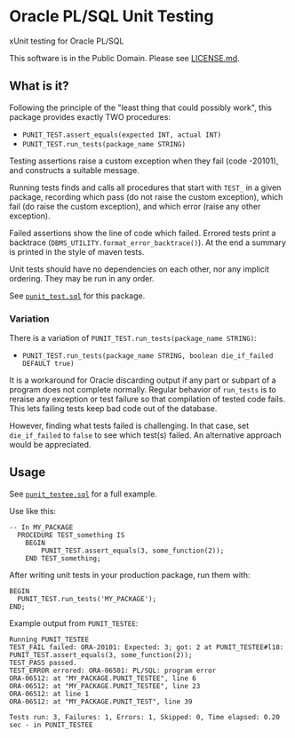# Oracle PL/SQL Unit Testing

xUnit testing for Oracle PL/SQL

This software is in the Public Domain.  Please see [LICENSE.md](LICENSE.md).

## What is it?

Following the principle of the "least thing that could possibly work", this
package provides exactly TWO procedures:

- `PUNIT_TEST.assert_equals(expected INT, actual INT)`
- `PUNIT_TEST.run_tests(package_name STRING)`

Testing assertions raise a custom exception when they fail (code -20101), and
constructs a suitable message.

Running tests finds and calls all procedures that start with `TEST_` in a
given package, recording which pass (do not raise the custom exception), which
fail (do raise the custom exception), and which error (raise any other
exception).

Failed assertions show the line of code which failed.  Errored tests print a
backtrace (`DBMS_UTILITY.format_error_backtrace()`).  At the end a summary is
printed in the style of maven tests.

Unit tests should have no dependencies on each other, nor any implicit
ordering.  They may be run in any order.

See [`punit_test.sql`](punit_test.sql) for this package.

### Variation

There is a variation of `PUNIT_TEST.run_tests(package_name STRING)`:

- `PUNIT_TEST.run_tests(package_name STRING, boolean die_if_failed DEFAULT true)`

It is a workaround for Oracle discarding output if any part or subpart of a
program does not complete normally.  Regular behavior of `run_tests` is to
reraise any exception or test failure so that compilation of tested code
fails.  This lets failing tests keep bad code out of the database.

However, finding what tests failed is challenging.  In that case, set
`die_if_failed` to `false` to see which test(s) failed.  An alternative
approach would be appreciated.

## Usage

See [`punit_testee.sql`](punit_testee.sql) for a full example.

Use like this:

```plsql
-- In MY_PACKAGE
  PROCEDURE TEST_something IS
    BEGIN
        PUNIT_TEST.assert_equals(3, some_function(2));
    END TEST_something;
```

After writing unit tests in your production package, run them with:

```plsql
BEGIN
  PUNIT_TEST.run_tests('MY_PACKAGE');
END;
```

Example output from `PUNIT_TESTEE`:

```
Running PUNIT_TESTEE
TEST_FAIL failed: ORA-20101: Expected: 3; got: 2 at PUNIT_TESTEE#l18: PUNIT_TEST.assert_equals(3, some_function(2));
TEST_PASS passed.
TEST_ERROR errored: ORA-06501: PL/SQL: program error
ORA-06512: at "MY_PACKAGE.PUNIT_TESTEE", line 6
ORA-06512: at "MY_PACKAGE.PUNIT_TESTEE", line 23
ORA-06512: at line 1
ORA-06512: at "MY_PACKAGE.PUNIT_TEST", line 39

Tests run: 3, Failures: 1, Errors: 1, Skipped: 0, Time elapsed: 0.20 sec - in PUNIT_TESTEE
```
